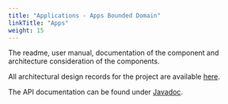 ```yaml
---
title: "Applications - Apps Bounded Domain"
linkTitle: "Apps"
weight: 15
---
```


The readme, user manual, documentation of the component and architecture consideration of the components.

All architectural design records for the project are available [here](../architecture/09-architecture-decisions/).

The API documentation can be found under [Javadoc](/docs/bdd/api-bdd/index.html).


